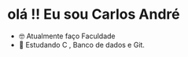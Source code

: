 # olá !! Eu sou Carlos André

 - 🤓 Atualmente faço Faculdade
 - 🤯 Estudando C , Banco de dados e Git.
   
